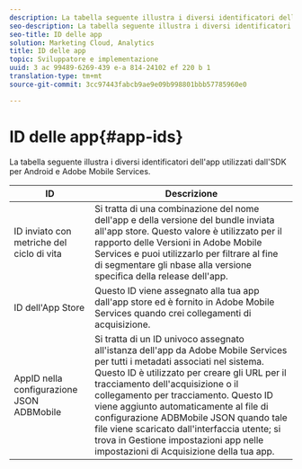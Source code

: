 ```yaml
---
description: La tabella seguente illustra i diversi identificatori dell'app utilizzati dall'SDK per Android e Adobe Mobile Services.
seo-description: La tabella seguente illustra i diversi identificatori dell'app utilizzati dall'SDK per Android e Adobe Mobile Services.
seo-title: ID delle app
solution: Marketing Cloud, Analytics
title: ID delle app
topic: Sviluppatore e implementazione
uuid: 3 ac 99489-6269-439 e-a 814-24102 ef 220 b 1
translation-type: tm+mt
source-git-commit: 3cc97443fabcb9ae9e09b998801bbb57785960e0

---
```



# ID delle app{#app-ids}

La tabella seguente illustra i diversi identificatori dell'app utilizzati dall'SDK per Android e Adobe Mobile Services.

| ID | Descrizione |
|--- |--- |
| ID inviato con metriche del ciclo di vita | Si tratta di una combinazione del nome dell'app e della versione del bundle inviata all'app store. Questo valore è utilizzato per il rapporto delle Versioni in Adobe Mobile Services e puoi utilizzarlo per filtrare al fine di segmentare gli nbase alla versione specifica della release dell'app. |
| ID dell'App Store | Questo ID viene assegnato alla tua app dall'app store ed è fornito in Adobe Mobile Services quando crei collegamenti di acquisizione. |
| AppID nella configurazione JSON ADBMobile | Si tratta di un ID univoco assegnato all'istanza dell'app da Adobe Mobile Services per tutti i metadati associati nel sistema. Questo ID è utilizzato per creare gli URL per il tracciamento dell'acquisizione o il collegamento per tracciamento. Questo ID viene aggiunto automaticamente al file di configurazione ADBMobile JSON quando tale file viene scaricato dall'interfaccia utente; si trova in Gestione impostazioni app nelle impostazioni di Acquisizione della tua app. |